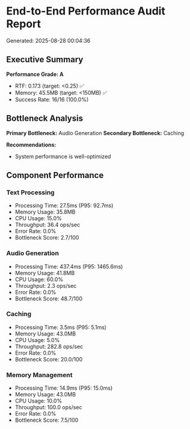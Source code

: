 # End-to-End Performance Audit Report
Generated: 2025-08-28 00:04:36

## Executive Summary
**Performance Grade: A**
- RTF: 0.173 (target: <0.25) ✅
- Memory: 45.5MB (target: <150MB) ✅
- Success Rate: 16/16 (100.0%)

## Bottleneck Analysis
**Primary Bottleneck:** Audio Generation
**Secondary Bottleneck:** Caching

**Recommendations:**
- System performance is well-optimized

## Component Performance
### Text Processing
- Processing Time: 27.5ms (P95: 92.7ms)
- Memory Usage: 35.8MB
- CPU Usage: 15.0%
- Throughput: 36.4 ops/sec
- Error Rate: 0.0%
- Bottleneck Score: 2.7/100

### Audio Generation
- Processing Time: 437.4ms (P95: 1465.6ms)
- Memory Usage: 41.8MB
- CPU Usage: 60.0%
- Throughput: 2.3 ops/sec
- Error Rate: 0.0%
- Bottleneck Score: 48.7/100

### Caching
- Processing Time: 3.5ms (P95: 5.1ms)
- Memory Usage: 43.0MB
- CPU Usage: 5.0%
- Throughput: 282.8 ops/sec
- Error Rate: 0.0%
- Bottleneck Score: 20.0/100

### Memory Management
- Processing Time: 14.9ms (P95: 15.0ms)
- Memory Usage: 43.0MB
- CPU Usage: 10.0%
- Throughput: 100.0 ops/sec
- Error Rate: 0.0%
- Bottleneck Score: 7.5/100

